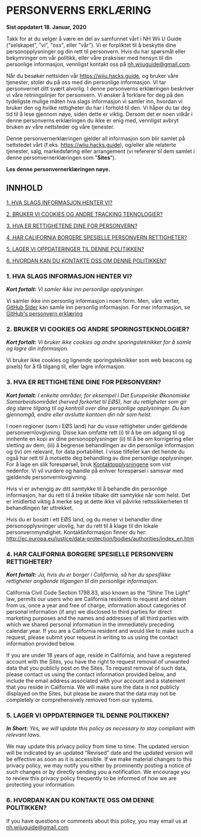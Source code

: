 # PERSONVERNS ERKLÆRING

**Sist oppdatert 18. Januar, 2020**


Takk for at du velger å være en del av samfunnet vårt i NH Wii U Guide (“selskapet”, ”vi”, "oss", eller ”vår”). Vi er forpliktet til å beskytte dine personopplysninger og din rett til personvern. Hvis du har spørsmål eller bekymringer om vår politikk, eller våre praksiser med hensyn til din personlige informasjon, vennligst kontakt oss på nh.wiiuguide@gmail.com.

Når du besøker nettsiden vår https://wiiu.hacks.guide, og bruker våre tjenester, stoler du på oss med din personlige informasjon. Vi tar personvernet ditt svært alvorlig. I denne personverns erklæringen beskriver vi våre retningslinjer for personvern. Vi ønsker å forklare for deg på den tydeligste mulige måten hva slags informasjon vi samler inn, hvordan vi bruker den og hvilke rettigheter du har i forhold til den. Vi håper du tar deg tid til å lese gjennom nøye, siden dette er viktig. Dersom det er noen vilkår i denne personverns erklæringen du ikke er enig med, vennligst avbryt bruken av våre nettsteder og våre tjenester.

Denne personvernerklæringen gjelder all informasjon som blir samlet på nettstedet vårt (f.eks. https://wiiu.hacks.guide), og/eller alle relaterte tjenester, salg, markedsføring eller arrangement (vi refererer til dem samlet i denne personvernerklæringen som "**Sites**").

**Les denne personvernerklæringen nøye.**


## INNHOLD

[1. HVA SLAGS INFORMASJON HENTER VI?](privacy-policy?id=_1-what-information-do-we-collect)

[2. BRUKER VI COOKIES OG ANDRE TRACKING TEKNOLOGIER?](privacy-policy?id=_2-do-we-use-cookies-and-other-tracking-technologies)

[3. HVA ER RETTIGHETENE DINE FOR PERSONVERN?](privacy-policy?id=_3-what-are-your-privacy-rights)

[4. HAR CALIFORNIA BORGERE SPESIELLE PERSONVERN RETTIGHETER?](privacy-policy?id=_4-do-california-residents-have-specific-privacy-rights)

[5. LAGER VI OPPDATERINGER TIL DENNE POLITIKKEN?](privacy-policy?id=_5-do-we-make-updates-to-this-policy)

[6. HVORDAN KAN DU KONTAKTE OSS OM DENNE POLITIKKEN?](privacy-policy?id=_6-how-can-you-contact-us-about-this-policy)



### 1. HVA SLAGS INFORMASJON HENTER VI?

***Kort fortalt:*** *Vi samler ikke inn personlige opplysninger.*

Vi samler ikke inn personlig informasjon i noen form. Men, våre verter, [GitHub Sider](https://pages.github.com/) kan samle inn personlig informasjon. For mer informasjon, se [GitHub's personvern erklæring](https://help.github.com/en/github/site-policy/github-privacy-statement)


### 2. BRUKER VI COOKIES OG ANDRE SPORINGSTEKNOLOGIER?
***Kort fortalt:*** *Vi bruker ikke cookies og andre sporingsteknikker for å samle og lagre din informasjon.*

Vi bruker ikke cookies og lignende sporingsteknikker som web beacons og pixels) for å få tilgang til, eller lagre informasjon.


### 3. HVA ER RETTIGHETENE DINE FOR PERSONVERN?

***Kort fortalt:*** *I enkelte områder, for eksempel i Det Europeiske Økonomiske Samarbeidsområdet (herved forkortet til EØS), har du rettigheter som gir deg større tilgang til og kontroll over dine personlige opplysninger. Du kan gjennomgå, endre eller avslutte kontoen din når som helst.*

I noen regioner (som i EØS land) har du visse rettigheter under gjeldende personvernlovgivning. Disse kan omfatte rett (i) til å be om adgang til og innhente en kopi av dine personopplysninger (ii) til å be om korrigering eller sletting av dem; (iii) å begrense behandlingen av din personlige informasjon og (iv) om relevant, for data portabilitet. I visse tilfeller kan det hende du også har rett til å motsette deg behandling av dine personlige opplysninger. For å lage en slik forespørsel, bruk [Kontaktopplysningene](privacy-policy?id=_6-how-can-you-contact-us-about-this-policy) som vist nedenfor. Vi vil vurdere og handle på enhver forespørsel i samsvar med gjeldende personvernlovgivning.

Hvis vi er avhengig av ditt samtykke til å behandle din personlige informasjon, har du rett til å trekke tilbake ditt samtykke når som helst. Det er imidlertid viktig å merke seg at dette ikke vil påvirke rettssikkerheten til behandlingen før uttrekket.

Hvis du er bosatt i ett EØS land, og du mener vi behandler dine personopplysninger ulovlig, har du rett til å klage til din lokale personvernmyndighet. Kontaktinformasjon finner du her: http://ec.europa.eu/justice/data-protection/bodies/authorities/index_en.htm


### 4. HAR CALIFORNIA BORGERE SPESIELLE PERSONVERN RETTIGHETER?

***Kort fortalt:*** *Ja, hvis du er borger i California, så har du spesifikke rettigheter angående tilgangen til din personlige informasjon.*

California Civil Code Section 1798.83, also known as the “Shine The Light” law, permits our users who are California residents to request and obtain from us, once a year and free of charge, information about categories of personal information (if any) we disclosed to third parties for direct marketing purposes and the names and addresses of all third parties with which we shared personal information in the immediately preceding calendar year. If you are a California resident and would like to make such a request, please submit your request in writing to us using the contact information provided below.

If you are under 18 years of age, reside in California, and have a registered account with the Sites, you have the right to request removal of unwanted data that you publicly post on the Sites. To request removal of such data, please contact us using the contact information provided below, and include the email address associated with your account and a statement that you reside in California. We will make sure the data is not publicly displayed on the Sites, but please be aware that the data may not be completely or comprehensively removed from our systems.


### 5. LAGER VI OPPDATERINGER TIL DENNE POLITIKKEN?

***In Short:*** *Yes, we will update this policy as necessary to stay compliant with relevant laws.*

We may update this privacy policy from time to time. The updated version will be indicated by an updated “Revised” date and the updated version will be effective as soon as it is accessible. If we make material changes to this privacy policy, we may notify you either by prominently posting a notice of such changes or by directly sending you a notification. We encourage you to review this privacy policy frequently to be informed of how we are protecting your information.


### 6. HVORDAN KAN DU KONTAKTE OSS OM DENNE POLITIKKEN?

If you have questions or comments about this policy, you may email us at nh.wiiuguide@gmail.com